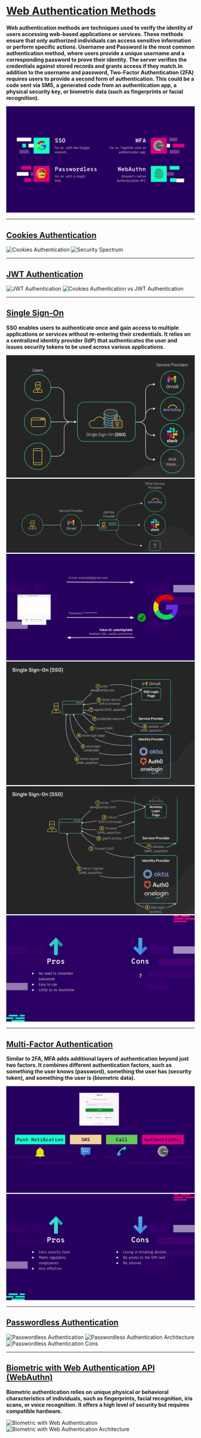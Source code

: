 # [Web Authentication Methods](https://www.youtube.com/watch?v=LB_lBMWH4-s&ab_channel=SoftwareDeveloperDiaries)

**Web authentication methods are techniques used to verify the identity of users accessing web-based applications or services. These methods ensure that only authorized individuals can access sensitive information or perform specific actions. Username and Password is the most common authentication method, where users provide a unique username and a corresponding password to prove their identity. The server verifies the credentials against stored records and grants access if they match.In addition to the username and password, Two-Factor Authentication (2FA) requires users to provide a second form of authentication. This could be a code sent via SMS, a generated code from an authentication app, a physical security key, or biometric data (such as fingerprints or facial recognition).**

![Web Authentication Methods](images/01.png)

---

## [Cookies Authentication]()

![Cookies Authentication](/images/05_cookie.png)
![Security Spectrum](/images/03.png)

---

## [JWT Authentication]()

![JWT Authentication](/images/06_jwt.png)
![Cookies Authentication vs JWT Authentication ](/images/04_jwt_vs_cookie.png)

---

## [Single Sign-On](https://www.youtube.com/watch?v=O1cRJWYF-g4&ab_channel=ByteByteGo)

**SSO enables users to authenticate once and gain access to multiple applications or services without re-entering their credentials. It relies on a centralized identity provider (IdP) that authenticates the user and issues security tokens to be used across various applications.**

![Single Sign-On](images/08_sso_works.png)
![Single Sign-On](images/08_sso_workss.png)
![Single Sign-On](images/08_ss0.png)
![Single Sign-On](images/08_sso_emp.png)
![Single Sign-On](images/08_sso_emp2.png)
![Single Sign-On](images/09_sso_cons.png)

---

## [Multi-Factor Authentication]()

**Similar to 2FA, MFA adds additional layers of authentication beyond just two factors. It combines different authentication factors, such as something the user knows (password), something the user has (security token), and something the user is (biometric data).**

![Multi-Factor Authentication](images/10_multifactor.png)
![Multi-Factor Authentication Cons](images/10_multifactor_cons.png)

---

## [Passwordless Authentication]()

![Passwordless Authentication](/images/11_passwordless.png)
![Passwordless Authentication Architecture](/images/11_passwordless_arch.png)
![Passwordless Authentication Cons](/images/11_passwordless_cons.png)

---

## [Biometric with Web Authentication API (WebAuthn)]()

**Biometric authentication relies on unique physical or behavioral characteristics of individuals, such as fingerprints, facial recognition, iris scans, or voice recognition. It offers a high level of security but requires compatible hardware.**

![Biometric with Web Authentication](/images/14_biometric.png)
![Biometric with Web Authentication Architecture](/images/15_biometric_arch.png)
